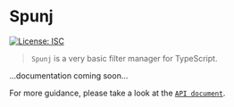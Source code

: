 # Spunj

[![License: ISC](https://img.shields.io/badge/License-ISC-blue.svg)](https://opensource.org/licenses/ISC)

> `Spunj` is a very basic filter manager for TypeScript.

...documentation coming soon...

For more guidance, please take a look at the [`API document`](./docs/api.md).

